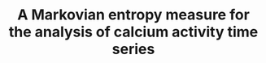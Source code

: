 ---
title: "A Markovian entropy measure for the analysis of calcium activity time series"
collection: publications
permalink: /publication/MarkovianEntropy
excerpt: 'Unlike mature neurons, <i>Xenopus laevis</i> neural progenitors do not display stereotyped spiking behavior in their calcium dynamics, precluding the use of conventional spike-counting algorithms to analyze time-series datasets. Jointly with Andy Halleran, I developed an algorithm that represents the calcium dynamics as a Markov process and calculates the entropy associated with the corresponding transition matrix. Our method was able to separate the calcium activity datasets from developmentally-distinct stages of progenitor cells more strongly than existing methods.'
pdf: '/files/pdf/papers/MarkovianEntropy.pdf'
doi: 'https://doi.org/10.1371/journal.pone.0168342'
citation: '<b>Marken JP</b> * , Halleran AD * , Rahman A, Odorizzi L, LeFew MC, Golino CA, <u>Kemper P</u>, <u>Saha MS</u>. <i>PLoS One</i>, 2016 Dec 15.'
---